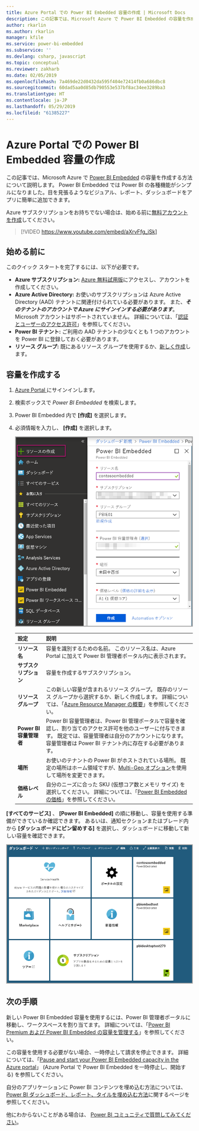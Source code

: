 ```yaml
---
title: Azure Portal での Power BI Embedded 容量の作成 | Microsoft Docs
description: この記事では、Microsoft Azure で Power BI Embedded の容量を作成する方法について説明します。
author: rkarlin
ms.author: rkarlin
manager: kfile
ms.service: power-bi-embedded
ms.subservice: ''
ms.devlang: csharp, javascript
ms.topic: conceptual
ms.reviewer: zakharb
ms.date: 02/05/2019
ms.openlocfilehash: 7a469de22d0432da595f404e72414fb0a686dbc8
ms.sourcegitcommit: 60dad5aa0d85db790553e537bf8ac34ee3289ba3
ms.translationtype: HT
ms.contentlocale: ja-JP
ms.lasthandoff: 05/29/2019
ms.locfileid: "61385227"
---
```

# <a name="create-power-bi-embedded-capacity-in-the-azure-portal"></a>Azure Portal での Power BI Embedded 容量の作成

この記事では、Microsoft Azure で [Power BI Embedded](azure-pbie-what-is-power-bi-embedded.md) の容量を作成する方法について説明します。 Power BI Embedded では Power BI の各種機能がシンプルになりました。目を見張るようなビジュアル、レポート、ダッシュボードをアプリに簡単に追加できます。

Azure サブスクリプションをお持ちでない場合は、始める前に[無料アカウントを作成](https://azure.microsoft.com/free/)してください。

> [!VIDEO https://www.youtube.com/embed/aXrvFfg_iSk]

## <a name="before-you-begin"></a>始める前に

このクイック スタートを完了するには、以下が必要です。

* **Azure サブスクリプション:** [Azure 無料試用版](https://azure.microsoft.com/free/)にアクセスし、アカウントを作成してください。
* **Azure Active Directory:** お使いのサブスクリプションは Azure Active Directory (AAD) テナントに関連付けられている必要があります。 また、***そのテナントのアカウントで Azure にサインインする必要があります***。 Microsoft アカウントはサポートされていません。 詳細については、「[認証とユーザーのアクセス許可](https://docs.microsoft.com/azure/analysis-services/analysis-services-manage-users)」を参照してください。
* **Power BI テナント:** ご利用の AAD テナントの少なくとも 1 つのアカウントを Power BI に登録しておく必要があります。
* **リソース グループ:** 既にあるリソース グループを使用するか、[新しく作成](https://docs.microsoft.com/azure/azure-resource-manager/resource-group-overview)します。

## <a name="create-a-capacity"></a>容量を作成する

1. [Azure Portal ](https://portal.azure.com/)にサインインします。

2. 検索ボックスで *Power BI Embedded* を検索します。

3. Power BI Embedded 内で **[作成]** を選択します。

4. 必須情報を入力し、 **[作成]** を選択します。

    ![新しい容量を作成するために入力するフィールド](media/azure-pbie-create-capacity/azure-portal-create-power-bi-embedded.png)

    |設定 |説明 |
    |---------|---------|
    |**リソース名**|容量を識別するための名前。 このリソース名は、Azure Portal に加えて Power BI 管理者ポータル内に表示されます。|
    |**サブスクリプション**|容量を作成するサブスクリプション。|
    |**リソース グループ**|この新しい容量が含まれるリソース グループ。 既存のリソース グループから選択するか、新しく作成します。 詳細については、「[Azure Resource Manager の概要](https://docs.microsoft.com/azure/azure-resource-manager/resource-group-overview)」を参照してください。|
    |**Power BI 容量管理者**|Power BI 容量管理者は、Power BI 管理ポータルで容量を確認し、割り当てのアクセス許可を他のユーザーに付与できます。 既定では、容量管理者は自分のアカウントになります。 容量管理者は Power BI テナント内に存在する必要があります。|
    |**場所**|お使いのテナントの Power BI がホストされている場所。 既定の場所はホーム領域ですが、[Multi-Geo オプション](embedded-multi-geo.md)を使用して場所を変更できます。
    |**価格レベル**|自分のニーズに合った SKU (仮想コア数とメモリ サイズ) を選択してください。  詳細については、「[Power BI Embedded の価格](https://azure.microsoft.com/pricing/details/power-bi-embedded/)」を参照してください。|

**[すべてのサービス]** 、 **[Power BI Embedded]** の順に移動し、容量を使用する準備ができているか確認できます。 あるいは、通知セクションまたはブレード内から **[ダッシュボードにピン留めする]** を選択し、ダッシュボードに移動して新しい容量を確認できます。

![Power BI Embedded 容量を含む Azure Portal ダッシュボード](media/azure-pbie-create-capacity/azure-portal-dashboard.png)

## <a name="next-steps"></a>次の手順

新しい Power BI Embedded 容量を使用するには、Power BI 管理者ポータルに移動し、ワークスペースを割り当てます。 詳細については、「[Power BI Premium および Power BI Embedded の容量を管理する](https://powerbi.microsoft.com/documentation/powerbi-admin-premium-manage/)」を参照してください。

この容量を使用する必要がない場合、一時停止して請求を停止できます。 詳細については、「[Pause and start your Power BI Embedded capacity in the Azure portal](azure-pbie-pause-start.md)」 (Azure Portal で Power BI Embedded を一時停止し、開始する) を参照してください。

自分のアプリケーションに Power BI コンテンツを埋め込む方法については、[Power BI ダッシュボード、レポート、タイルを埋め込む方法](https://powerbi.microsoft.com/documentation/powerbi-developer-embedding-content/)に関するページを参照してください。

他にわからないことがある場合は、 [Power BI コミュニティで質問してみてください](http://community.powerbi.com/)。